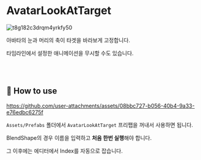 # AvatarLookAtTarget
![t8g182c3drqm4yrkfy50](https://github.com/user-attachments/assets/39cb7d26-57f7-42f1-bea4-b65c26c9c3fc)

아바타의 눈과 머리의 축이 타겟을 바라보게 고정합니다.

타임라인에서 설정한 애니메이션을 무시할 수도 있습니다.

</br></br>
## 📌 How to use
https://github.com/user-attachments/assets/08bbc727-b056-40b4-9a33-e76edbc6275f

```Assets/Prefabs``` 폴더에서 ```AvatarLookAtTarget``` 프리팹을 꺼내서 사용하면 됩니다.

BlendShape의 경우 이름을 입력하고 **처음 한번 실행**해야 합니다.

그 이후에는 에디터에서 Index를 자동으로 잡습니다.
